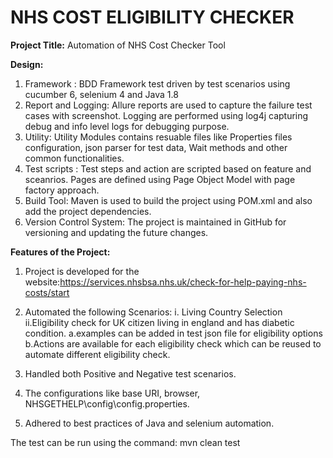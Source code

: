 # NHS COST ELIGIBILITY CHECKER

**Project Title:**
Automation of NHS Cost Checker Tool

**Design:**
1. Framework : BDD Framework test driven by test scenarios using cucumber 6, selenium 4 and Java 1.8
2. Report and Logging: Allure reports are used to capture the failure test cases with screenshot. Logging are performed using log4j capturing debug and info level logs for debugging purpose.
3. Utility: Utility Modules contains resuable files like Properties files configuration, json parser for test data, Wait methods and other common functionalities.
4. Test scripts : Test steps and action are scripted based on feature and sceanrios.  Pages are defined using Page Object Model with page factory approach.
5. Build Tool: Maven is used to build the project using POM.xml and also add the project dependencies.
6. Version Control System: The project is maintained in GitHub for versioning and updating the future changes.

**Features of the Project:**
1.	Project is developed for the website:https://services.nhsbsa.nhs.uk/check-for-help-paying-nhs-costs/start
2.	Automated the following Scenarios:
i.	Living Country Selection
ii.Eligibility check for UK citizen living in england and has diabetic condition.
  a.examples can be added in test json file for eligibility options
  b.Actions are available for each eligibility check which can be reused to automate different eligibility check.

3.	Handled both Positive and Negative test scenarios.
4.	The configurations like base URI, browser, NHSGETHELP\config\config.properties.
5.	Adhered to best practices of Java and selenium automation.

The test can be run using the command: mvn clean test

